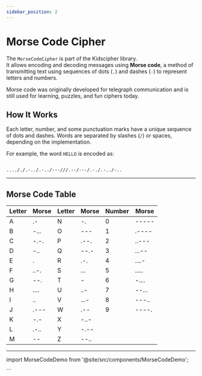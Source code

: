 ```yaml
---
sidebar_position: 2
---
```


# Morse Code Cipher

The `MorseCodeCipher` is part of the Kidscipher library.  
It allows encoding and decoding messages using **Morse code**, a method of transmitting text using sequences of dots (`.`) and dashes (`-`) to represent letters and numbers.

Morse code was originally developed for telegraph communication and is still used for learning, puzzles, and fun ciphers today.

## How It Works

Each letter, number, and some punctuation marks have a unique sequence of dots and dashes. Words are separated by slashes (`/`) or spaces, depending on the implementation.

For example, the word `HELLO` is encoded as:

```

...././.-../.-../---///.--/---/.-./.-../-..

```

---

## Morse Code Table

| Letter | Morse | Letter | Morse | Number | Morse |
| ------ | ----- | ------ | ----- | ------ | ----- |
| A      | .-    | N      | -.    | 0      | ----- |
| B      | -...  | O      | ---   | 1      | .---- |
| C      | -.-.  | P      | .--.  | 2      | ..--- |
| D      | -..   | Q      | --.-  | 3      | ...-- |
| E      | .     | R      | .-.   | 4      | ....- |
| F      | ..-.  | S      | ...   | 5      | ..... |
| G      | --.   | T      | -     | 6      | -.... |
| H      | ....  | U      | ..-   | 7      | --... |
| I      | ..    | V      | ...-  | 8      | ---.. |
| J      | .---  | W      | .--   | 9      | ----. |
| K      | -.-   | X      | -..-  |        |       |
| L      | .-..  | Y      | -.--  |        |       |
| M      | --    | Z      | --..  |        |       |

---

import MorseCodeDemo from '@site/src/components/MorseCodeDemo';

<MorseCodeDemo />
```
